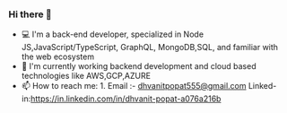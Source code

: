 ### Hi there 👋

- 💻 I'm a back-end developer, specialized in Node JS,JavaScript/TypeScript, GraphQL, MongoDB,SQL, and familiar with the web ecosystem
- 🌱 I'm currently working backend development and cloud based technologies like AWS,GCP,AZURE
- 📫 How to reach me: 1. Email :- dhvanitpopat555@gmail.com Linked-in:https://in.linkedin.com/in/dhvanit-popat-a076a216b

